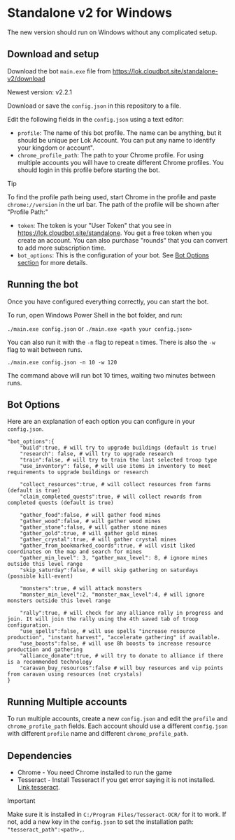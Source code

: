 # Standalone v2 for Windows

The new version should run on Windows without any complicated setup.

## Download and setup

Download the bot `main.exe` file from https://lok.cloudbot.site/standalone-v2/download

Newest version: v2.2.1

Download or save the `config.json` in this repository to a file.

Edit the following fields in the `config.json` using a text editor:

* `profile`: The name of this bot profile. The name can be anything, but it should be unique per Lok Account. You can put any name to identify your kingdom or account".
* `chrome_profile_path`: The path to your Chrome profile. For using multiple accounts you will have to create different Chrome profiles. You should login in this profile before starting the bot.

> [!TIP] 
> To find the profile path being used, start Chrome in the profile and paste `chrome://version` in the url bar. The path of the profile will be shown after "Profile Path:"

* `token`: The token is your "User Token" that you see in
  https://lok.cloudbot.site/standalone. You get a free token when you create an account. You can also purchase "rounds" that you can convert to add more subscription time.
* `bot_options`: This is the configuration of your bot. See [Bot Options section](#bot-options) for more details.

## Running the bot
Once you have configured everything correctly, you can start the bot.

To run, open Windows Power Shell in the bot folder, and run:

`./main.exe config.json` or `./main.exe <path your config.json>`

You can also run it with the `-n` flag to repeat `n` times. There is also the `-w` flag to wait between runs.

`./main.exe config.json -n 10 -w 120`

The command above will run bot 10 times, waiting two minutes between runs.

## Bot Options

Here are an explanation of each option you can configure in your `config.json`.

```
"bot_options":{
	"build":true, # will try to upgrade buildings (default is true)
	"research": false, # will try to upgrade research
	"train":false, # will try to train the last selected troop type
	"use_inventory": false, # will use items in inventory to meet requirements to upgrade buildings or research

    "collect_resources":true, # will collect resources from farms (default is true)
    "claim_completed_quests":true, # will collect rewards from completed quests (default is true)

	"gather_food":false, # will gather food mines
	"gather_wood":false, # will gather wood mines
	"gather_stone":false, # will gather stone mines
	"gather_gold":true, # will gather gold mines
	"gather_crystal":true, # will gather crystal mines
    "gather_from_bookmarked_coords":true, # will visit liked coordinates on the map and search for mines
	"gather_min_level": 3, "gather_max_level": 8, # ignore mines outside this level range 
	"skip_saturday":false, # will skip gathering on saturdays (possible kill-event)

	"monsters":true, # will attack monsters
	"monster_min_level":2, "monster_max_level":4, # will ignore monsters outside this level range

	"rally":true, # will check for any alliance rally in progress and join. It will join the rally using the 4th saved tab of troop configuration.
	"use_spells":false, # will use spells "increase resource production", "instant harvest", "accelerate gathering" if available.
	"use_boosts":false, # will use 8h boosts to increase resource production and gathering
	"alliance_donate":true, # will try to donate to alliance if there is a recommended technology
	"caravan_buy_resources":false # will buy resources and vip points from caravan using resources (not crystals)
}
```

## Running Multiple accounts

To run multiple accounts, create a new `config.json` and edit the `profile` and `chrome_profile_path` fields. 
Each account should use a different `config.json` with different `profile` name and different `chrome_profile_path`.

## Dependencies 

* Chrome - You need Chrome installed to run the game
* Tesseract - Install Tesseract if you get error saying it is not installed. [Link tesseract](https://github.com/tesseract-ocr/tesseract/releases/download/5.5.0/tesseract-ocr-w64-setup-5.5.0.20241111.exe).
> [!IMPORTANT]
> Make sure it is installed in `C:/Program Files/Tesseract-OCR/` for it to work. If not, add a new key in the `config.json` to set the installation path: `"tesseract_path":<path>,`.

